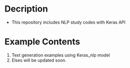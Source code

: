 # Decription
- This repository includes NLP study codes with Keras API

# Example Contents
1. Text generation examples using Keras_nlp model
2. Elses will be updated soon.